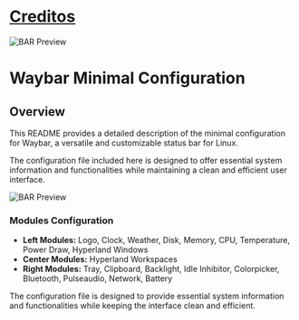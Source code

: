 
# [Creditos](https://github.com/ashish-kus/waybar-minimal)

![BAR Preview](./preview/waybarBaronly.png)

# Waybar Minimal Configuration

## Overview
This README provides a detailed description of the minimal configuration for Waybar, a versatile and customizable status bar for Linux. 

The configuration file included here is designed to offer essential system information and functionalities while maintaining a clean and efficient user interface.

![BAR Preview](./preview/fullScreen.png)

### Modules Configuration

- **Left Modules:** Logo, Clock, Weather, Disk, Memory, CPU, Temperature, Power Draw, Hyperland Windows
- **Center Modules:** Hyperland Workspaces
- **Right Modules:** Tray, Clipboard, Backlight, Idle Inhibitor, Colorpicker, Bluetooth, Pulseaudio, Network, Battery


The configuration file is designed to provide essential system information and functionalities while keeping the interface clean and efficient.

